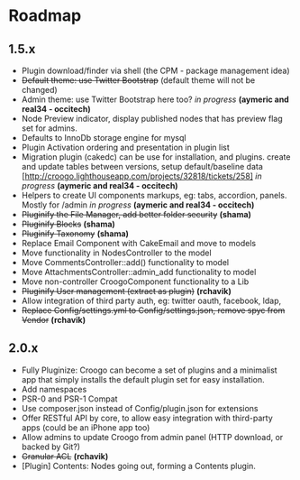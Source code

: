 # Roadmap

## 1.5.x

* Plugin download/finder via shell (the CPM - package management idea)
* ~~Default theme: use Twitter Bootstrap~~ (default theme will not be changed)
* Admin theme: use Twitter Bootstrap here too? *in progress* **(aymeric and real34 - occitech)**
* Node Preview indicator, display published nodes that has preview flag set for admins.
* Defaults to InnoDb storage engine for mysql
* Plugin Activation ordering and presentation in plugin list
* Migration plugin (cakedc) can be use for installation, and plugins. create and update tables between versions, setup default/baseline data [http://croogo.lighthouseapp.com/projects/32818/tickets/258] *in progress* **(aymeric and real34 - occitech)**
* Helpers to create UI components markups, eg: tabs, accordion, panels.  Mostly for /admin *in progress* **(aymeric and real34 - occitech)**
* ~~Pluginify the File Manager, add better folder security~~ **(shama)**
* ~~Pluginify Blocks~~ **(shama)**
* ~~Pluginify Taxonomy~~ **(shama)**
* Replace Email Component with CakeEmail and move to models
* Move functionality in NodesController to the model
* Move CommentsController::add() functionality to model
* Move AttachmentsController::admin_add functionality to model
* Move non-controller CroogoComponent functionality to a Lib
* ~~Pluginify User management (extract as plugin)~~ **(rchavik)**
* Allow integration of third party auth, eg: twitter oauth, facebook, ldap,
* ~~Replace Config/settings.yml to Config/settings.json, remove spyc from Vendor~~ **(rchavik)**

## 2.0.x

* Fully Pluginize: Croogo can become a set of plugins and a minimalist app that simply installs the default plugin set for easy installation.
* Add namespaces
* PSR-0 and PSR-1 Compat
* Use composer.json instead of Config/plugin.json for extensions
* Offer RESTful API by core, to allow easy integration with third-party apps (could be an iPhone app too)
* Allow admins to update Croogo from admin panel (HTTP download, or backed by Git?)
* ~~Granular ACL~~ **(rchavik)**
* [Plugin] Contents: Nodes going out, forming a Contents plugin.
